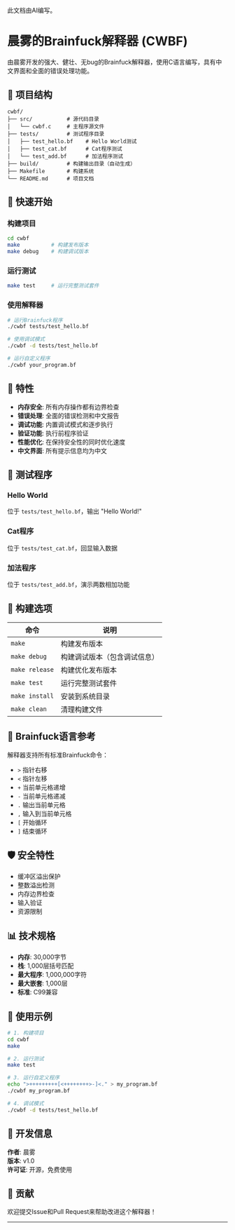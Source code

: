 此文档由AI编写。

# 晨雾的Brainfuck解释器 (CWBF)

由晨雾开发的强大、健壮、无bug的Brainfuck解释器，使用C语言编写，具有中文界面和全面的错误处理功能。

## 📁 项目结构

```
cwbf/
├── src/           # 源代码目录
│   └── cwbf.c     # 主程序源文件
├── tests/         # 测试程序目录
│   ├── test_hello.bf    # Hello World测试
│   ├── test_cat.bf      # Cat程序测试
│   └── test_add.bf      # 加法程序测试
├── build/         # 构建输出目录（自动生成）
├── Makefile       # 构建系统
└── README.md      # 项目文档
```

## 🚀 快速开始

### 构建项目
```bash
cd cwbf
make          # 构建发布版本
make debug    # 构建调试版本
```

### 运行测试
```bash
make test     # 运行完整测试套件
```

### 使用解释器
```bash
# 运行Brainfuck程序
./cwbf tests/test_hello.bf

# 使用调试模式
./cwbf -d tests/test_hello.bf

# 运行自定义程序
./cwbf your_program.bf
```

## 🎯 特性

- **内存安全**: 所有内存操作都有边界检查
- **错误处理**: 全面的错误检测和中文报告
- **调试功能**: 内置调试模式和逐步执行
- **验证功能**: 执行前程序验证
- **性能优化**: 在保持安全性的同时优化速度
- **中文界面**: 所有提示信息均为中文

## 🧪 测试程序

### Hello World
位于 `tests/test_hello.bf`，输出 "Hello World!"

### Cat程序
位于 `tests/test_cat.bf`，回显输入数据

### 加法程序
位于 `tests/test_add.bf`，演示两数相加功能

## 🔧 构建选项

| 命令 | 说明 |
|------|------|
| `make` | 构建发布版本 |
| `make debug` | 构建调试版本（包含调试信息） |
| `make release` | 构建优化发布版本 |
| `make test` | 运行完整测试套件 |
| `make install` | 安装到系统目录 |
| `make clean` | 清理构建文件 |

## 📖 Brainfuck语言参考

解释器支持所有标准Brainfuck命令：

- `>` 指针右移
- `<` 指针左移
- `+` 当前单元格递增
- `-` 当前单元格递减
- `.` 输出当前单元格
- `,` 输入到当前单元格
- `[` 开始循环
- `]` 结束循环

## 🛡️ 安全特性

- 缓冲区溢出保护
- 整数溢出检测
- 内存边界检查
- 输入验证
- 资源限制

## 📊 技术规格

- **内存**: 30,000字节
- **栈**: 1,000层括号匹配
- **最大程序**: 1,000,000字符
- **最大嵌套**: 1,000层
- **标准**: C99兼容

## 📝 使用示例

```bash
# 1. 构建项目
cd cwbf
make

# 2. 运行测试
make test

# 3. 运行自定义程序
echo ">+++++++++[<++++++++>-]<." > my_program.bf
./cwbf my_program.bf

# 4. 调试模式
./cwbf -d tests/test_hello.bf
```

## 🎨 开发信息

**作者**: 晨雾  
**版本**: v1.0  
**许可证**: 开源，免费使用

## 🤝 贡献

欢迎提交Issue和Pull Request来帮助改进这个解释器！

---
